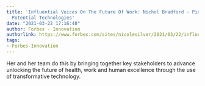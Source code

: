 ```yaml
---
title: 'Influential Voices On The Future Of Work: Nichol Bradford - Pioneering Human
  Potential Technologies'
date: "2021-03-22 17:16:48"
author: Forbes - Innovation
authorlink: https://www.forbes.com/sites/nicolesilver/2021/03/22/influential-voices-on-the-future-of-work-nichol-bradfordpioneering-human-potential-technologies/
tags:
- Forbes-Innovation
---
```

Her and her team do this by bringing together key stakeholders to advance unlocking the future of health, work and human excellence through the use of transformative technology.